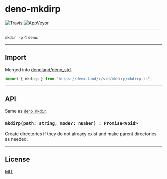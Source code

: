 # deno-mkdirp

[![Travis](http://img.shields.io/travis/chiefbiiko/deno-mkdirp.svg?style=flat)](http://travis-ci.org/chiefbiiko/deno-mkdirp) [![AppVeyor](https://ci.appveyor.com/api/projects/status/github/chiefbiiko/deno-mkdirp?branch=master&svg=true)](https://ci.appveyor.com/project/chiefbiiko/deno-mkdirp)

---

`mkdir -p` 4 `deno`.

---

## Import

Merged into [denoland/deno_std](https://github.com/denoland/deno_std).

```ts
import { mkdirp } from "https://deno.land/x/std/mkdirp/mkdirp.ts";
```

---

## API

Same as [`deno.mkdir`](https://deno.land/typedoc/index.html#mkdir).

### `mkdirp(path: string, mode?: number) : Promise<void>`

Create directories if they do not already exist and make parent directories as needed.

---

## License

[MIT](./license.md)
